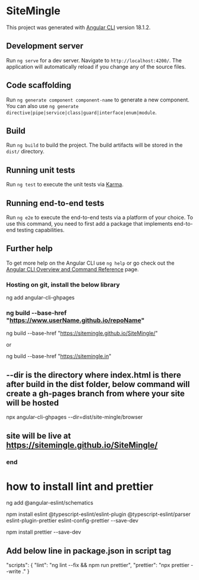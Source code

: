 # SiteMingle

This project was generated with [Angular CLI](https://github.com/angular/angular-cli) version 18.1.2.

## Development server

Run `ng serve` for a dev server. Navigate to `http://localhost:4200/`. The application will automatically reload if you change any of the source files.

## Code scaffolding

Run `ng generate component component-name` to generate a new component. You can also use `ng generate directive|pipe|service|class|guard|interface|enum|module`.

## Build

Run `ng build` to build the project. The build artifacts will be stored in the `dist/` directory.

## Running unit tests

Run `ng test` to execute the unit tests via [Karma](https://karma-runner.github.io).

## Running end-to-end tests

Run `ng e2e` to execute the end-to-end tests via a platform of your choice. To use this command, you need to first add a package that implements end-to-end testing capabilities.

## Further help

To get more help on the Angular CLI use `ng help` or go check out the [Angular CLI Overview and Command Reference](https://angular.dev/tools/cli) page.

### Hosting on git, install the below library

ng add angular-cli-ghpages

### ng build --base-href "https://www.userName.github.io/repoName"

ng build --base-href "https://sitemingle.github.io/SiteMingle/"

or

ng build --base-href "https://sitemingle.in"

## --dir is the directory where index.html is there after build in the dist folder, below command will create a gh-pages branch from where your site will be hosted

npx angular-cli-ghpages --dir=dist/site-mingle/browser

## site will be live at https://sitemingle.github.io/SiteMingle/

### end

# how to install lint and prettier

ng add @angular-eslint/schematics

npm install eslint @typescript-eslint/eslint-plugin @typescript-eslint/parser eslint-plugin-prettier eslint-config-prettier --save-dev

npm install prettier --save-dev

## Add below line in package.json in script tag

"scripts": {
"lint": "ng lint --fix && npm run prettier",
"prettier": "npx prettier --write ."
}
